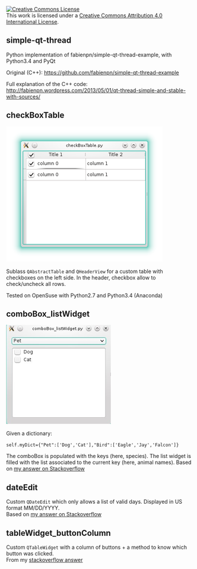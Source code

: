 <a rel="license" href="http://creativecommons.org/licenses/by/4.0/"><img alt="Creative Commons License" style="border-width:0" src="https://i.creativecommons.org/l/by/4.0/88x31.png" /></a><br />This work is licensed under a <a rel="license" href="http://creativecommons.org/licenses/by/4.0/">Creative Commons Attribution 4.0 International License</a>.

## simple-qt-thread
Python implementation of fabienpn/simple-qt-thread-example, with Python3.4 and PyQt

Original (C++): https://github.com/fabienpn/simple-qt-thread-example

Full explanation of the C++ code:
http://fabienpn.wordpress.com/2013/05/01/qt-thread-simple-and-stable-with-sources/

## checkBoxTable

![table with checkboxes screenshot](checkBoxTable.png)

Sublass `QAbstractTable` and `QHeaderView` for a custom table with checkboxes on the left side.
In the header, checkbox allow to check/uncheck all rows.

Tested on OpenSuse with Python2.7 and Python3.4 (Anaconda)

## comboBox_listWidget

![combobox and listwidget screenshot](comboBox_listWidget.jpg)

Given a dictionary:

    self.myDict={"Pet":['Dog','Cat'],"Bird":['Eagle','Jay','Falcon']}

The comboBox is populated with the keys (here, species). The list widget is
filled with the list associated to the current key (here, animal names).
Based on [my answer on Stackoverflow](http://stackoverflow.com/a/32005220/4720935)

## dateEdit

Custom `QDateEdit` which only allows a list of valid days. Displayed in US
format MM/DD/YYYY.  
Based on [my answer on Stackoverflow](http://stackoverflow.com/a/33753350/4720935)

## tableWidget_buttonColumn

Custom `QTableWidget` with a column of buttons + a method to know which button
was clicked.  
From my [stackoverflow answer](http://stackoverflow.com/a/34159455/4720935)
